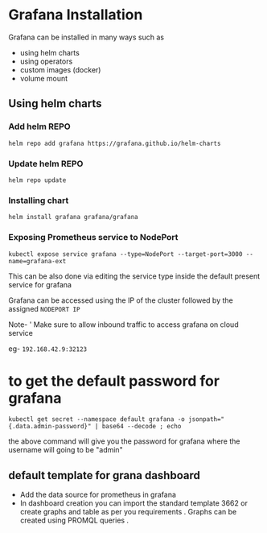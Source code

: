 # Grafana Installation

Grafana can be installed in many ways such as

- using helm charts
- using operators
- custom images (docker)
- volume mount

## Using helm charts

### Add helm REPO

`helm repo add grafana https://grafana.github.io/helm-charts`

### Update helm REPO

`helm repo update`

### Installing chart

`helm install grafana grafana/grafana`

### Exposing Prometheus service to NodePort 

`kubectl expose service grafana --type=NodePort --target-port=3000 --name=grafana-ext`

This can be also done via editing the service type inside the default present service for grafana 

Grafana can be accessed using the IP of the cluster followed by the assigned `NODEPORT IP` 

Note- ' Make sure to allow inbound traffic to access grafana on cloud service

eg- `192.168.42.9:32123`

# to get the default password for grafana 

`kubectl get secret --namespace default grafana -o jsonpath="{.data.admin-password}" | base64 --decode ; echo`

the above command will give you the password for grafana where the username will going to be "admin"


## default template for grana dashboard

- Add the data source for prometheus in grafana 
- In dashboard creation you can import the standard template 3662 or create graphs and table as per you requirements . Graphs can be created using PROMQL queries .



